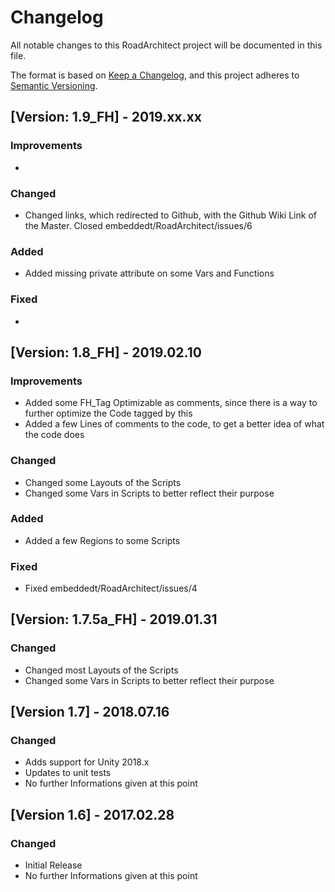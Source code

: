 # Changelog
All notable changes to this RoadArchitect project will be documented in this file.

The format is based on [Keep a Changelog](https://keepachangelog.com/en/1.0.0/),
and this project adheres to [Semantic Versioning](https://semver.org/spec/v2.0.0.html).


## [Version: 1.9_FH] - 2019.xx.xx
### Improvements
- 

### Changed
- Changed links, which redirected to Github, with the Github Wiki Link of the Master. Closed embeddedt/RoadArchitect/issues/6

### Added
- Added missing private attribute on some Vars and Functions

### Fixed
- 

## [Version: 1.8_FH] - 2019.02.10
### Improvements
- Added some FH_Tag Optimizable as comments, since there is a way to further optimize the Code tagged by this
- Added a few Lines of comments to the code, to get a better idea of what the code does

### Changed
- Changed some Layouts of the Scripts
- Changed some Vars in Scripts to better reflect their purpose

### Added
- Added a few Regions to some Scripts

### Fixed
- Fixed embeddedt/RoadArchitect/issues/4

## [Version: 1.7.5a_FH] - 2019.01.31
### Changed
- Changed most Layouts of the Scripts
- Changed some Vars in Scripts to better reflect their purpose

## [Version 1.7] - 2018.07.16
### Changed
- Adds support for Unity 2018.x
- Updates to unit tests
- No further Informations given at this point

## [Version 1.6] - 2017.02.28
### Changed
- Initial Release
- No further Informations given at this point
